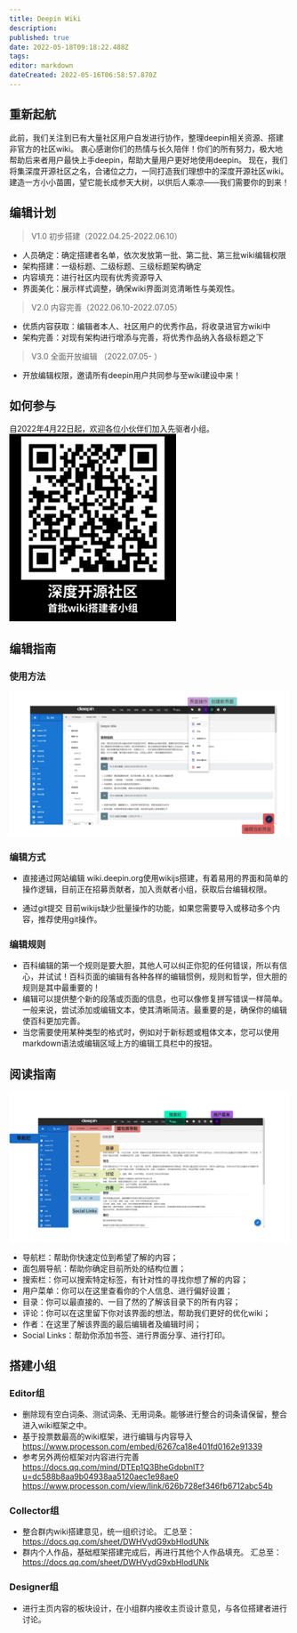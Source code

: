 ```yaml
---
title: Deepin Wiki
description: 
published: true
date: 2022-05-18T09:18:22.488Z
tags: 
editor: markdown
dateCreated: 2022-05-16T06:58:57.870Z
---
```



## 重新起航
此前，我们关注到已有大量社区用户自发进行协作，整理deepin相关资源、搭建非官方的社区wiki。
衷心感谢你们的热情与长久陪伴！你们的所有努力，极大地帮助后来者用户最快上手deepin，帮助大量用户更好地使用deepin。
现在，我们将集深度开源社区之名，合诸位之力，一同打造我们理想中的深度开源社区wiki。
建造一方小小苗圃，望它能长成参天大树，以供后人乘凉——我们需要你的到来！


## 编辑计划
> V1.0 初步搭建（2022.04.25-2022.06.10）
- 人员确定：确定搭建者名单，依次发放第一批、第二批、第三批wiki编辑权限
- 架构搭建：一级标题、二级标题、三级标题架构确定
- 内容填充：进行社区内现有优秀资源导入
- 界面美化：展示样式调整，确保wiki界面浏览清晰性与美观性。
> V2.0 内容完善（2022.06.10-2022.07.05）
- 优质内容获取：编辑者本人、社区用户的优秀作品，将收录进官方wiki中
- 架构完善：对现有架构进行增添与完善，将优秀作品纳入各级标题之下

> V3.0 全面开放编辑 （2022.07.05- ）
- 开放编辑权限，邀请所有deepin用户共同参与至wiki建设中来！


## 如何参与
自2022年4月22日起，欢迎各位小伙伴们加入先驱者小组。
![202204221614433981_深度开源社区wiki首批先驱者小组(1)_副本.png](/202204221614433981_深度开源社区wiki首批先驱者小组(1)_副本.png)

## 编辑指南
### 使用方法
![《编辑指南》.png](/《编辑指南》.png)

### 编辑方式
- 直接通过网站编辑
wiki.deepin.org使用wikijs搭建，有着易用的界面和简单的操作逻辑，目前正在招募贡献者，加入贡献者小组，获取后台编辑权限。

- 通过git提交
目前wikijs缺少批量操作的功能，如果您需要导入或移动多个内容，推荐使用git操作。

### 编辑规则

- 百科编辑的第一个规则是要大胆，其他人可以纠正你犯的任何错误，所以有信心，并试试！百科页面的编辑有各种各样的编辑惯例，规则和哲学，但大胆的规则是其中最重要的！
- 编辑可以提供整个新的段落或页面的信息，也可以像修复拼写错误一样简单。一般来说，尝试添加或编辑文本，使其清晰简洁。最重要的是，确保你的编辑使百科更加完善。
- 当您需要使用某种类型的格式时，例如对于新标题或粗体文本，您可以使用markdown语法或编辑区域上方的编辑工具栏中的按钮。


    
## 阅读指南
![《阅读指南》.png](/《阅读指南》.png)
- 导航栏：帮助你快速定位到希望了解的内容；
- 面包屑导航：帮助你确定目前所处的结构位置；
- 搜索栏：你可以搜索特定标签，有针对性的寻找你想了解的内容；
- 用户菜单：你可以在这里查看你的个人信息、进行偏好设置；
- 目录：你可以最直接的、一目了然的了解该目录下的所有内容；
- 评论：你可以在这里留下你对该界面的想法，帮助我们更好的优化wiki；
- 作者：在这里了解该界面的最后编辑者及编辑时间；
- Social Links：帮助你添加书签、进行界面分享、进行打印。

## 搭建小组
### Editor组
-  删除现有空白词条、测试词条、无用词条。能够进行整合的词条请保留，整合进入wiki框架之中。
-  基于投票数最高的wiki框架，进行编辑与内容导入
 https://www.processon.com/embed/6267ca18e401fd0162e91339
-  参考另外两份框架对内容进行完善
 https://docs.qq.com/mind/DTEp1Q3BheGdpbnlT?u=dc588b8aa9b04938aa5120aec1e98ae0
 https://www.processon.com/view/link/626b728ef346fb6712abc54b

### Collector组

-  整合群内wiki搭建意见，统一组织讨论。
 汇总至：https://docs.qq.com/sheet/DWHVydG9xbHlodUNk
-  群内个人作品，基础框架搭建完成后，再进行其他个人作品填充。
 汇总至：https://docs.qq.com/sheet/DWHVydG9xbHlodUNk

### Designer组
-  进行主页内容的板块设计，在小组群内接收主页设计意见，与各位搭建者进行讨论。